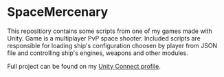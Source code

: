 # SpaceMercenary
This repositiory contains some scripts from one of my games made with Unity. Game is a multiplayer PvP space shooter.
Included scripts are responsible for loading ship's configuration choosen by player from JSON file and controlling ship's engines, weapons and other modules.

Full project can be found on my [Unity Connect profile](https://connect.unity.com/p/space-mercenary).
